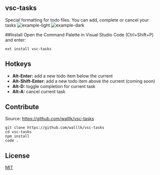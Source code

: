 ## vsc-tasks
Special formatting for todo files. You can add, complete or cancel your tasks
![example-light](https://raw.githubusercontent.com/walllk/vsc-tasks/master/images/light.PNG)
![example-dark](https://raw.githubusercontent.com/walllk/vsc-tasks/master/images/dark.PNG)

##Install
Open the Command Palette in Visual Studio Code (Ctrl+Shift+P) and enter:

    ext install vsc-tasks


## Hotkeys
* **Alt-Enter:** add a new todo item below the current
* **Alt-Shift-Enter:** add a new todo item above the current (coming soon)
* **Alt-D:** toggle completion for current task
* **Alt-A:** cancel current task

## Contribute
Source: https://github.com/walllk/vsc-tasks

    git clone https://github.com/walllk/vsc-tasks
    cd vsc-tasks
    npm install
    code .
    
## License
[MIT](LICENSE)